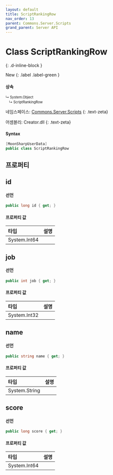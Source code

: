 ```yaml
---
layout: default
title: ScriptRankingRow
nav_order: 13
parent: Commons.Server.Scripts
grand_parent: Server API
---
```


<!-- 아래에 문서 작성 -->

# Class ScriptRankingRow 
{: .d-inline-block }

New
{: .label .label-green }

#### 상속

<div class="code-example" markdown="1" style = "font-size:0.8em;">
↳ System.Object<br/>
　↳ ScriptRankingRow
</div>

네임스페이스: [Commons.Server.Scripts](../)
{: .text-zeta}

어셈블리: Creator.dll
{: .text-zeta}


#### Syntax

```cs
[MoonSharpUserData]
public class ScriptRankingRow
```

## 프로퍼티

## id

#### 선언
```cs
public long id { get; }
```

#### 프로퍼티 값

|타입|설명|
|:--|:--|
|System.Int64|

## job

#### 선언
```cs
public int job { get; }
```

#### 프로퍼티 값

|타입|설명|
|:--|:--|
|System.Int32|

## name

#### 선언
```cs
public string name { get; }
```

#### 프로퍼티 값

|타입|설명|
|:-|:-|
|System.String|

## score

#### 선언
```cs
public long score { get; }
```

#### 프로퍼티 값

|타입|설명|
|:-|:-|
|System.Int64|